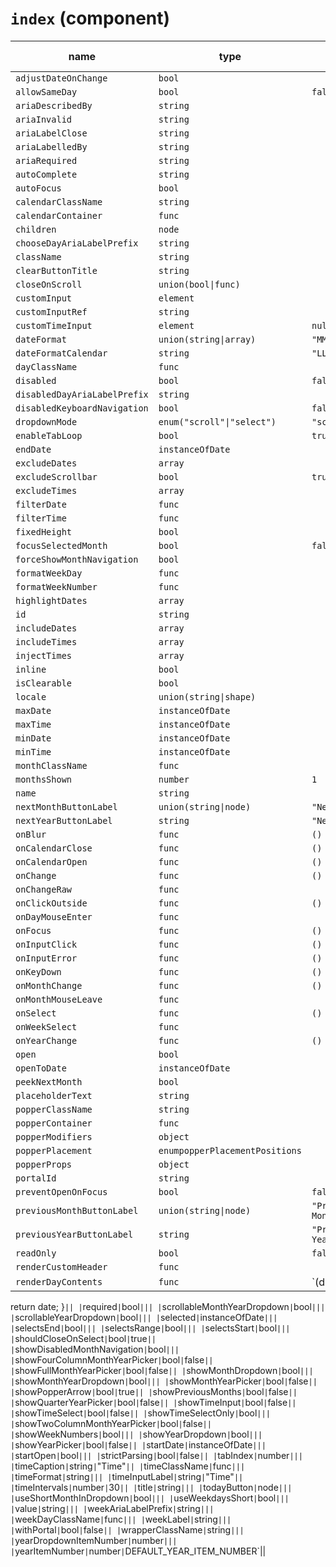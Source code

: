 `index` (component)
===================


| name  | type  | default value  | description  |
|---|---|---|---|
|`adjustDateOnChange`|`bool`|||
|`allowSameDay`|`bool`|`false`||
|`ariaDescribedBy`|`string`|||
|`ariaInvalid`|`string`|||
|`ariaLabelClose`|`string`|||
|`ariaLabelledBy`|`string`|||
|`ariaRequired`|`string`|||
|`autoComplete`|`string`|||
|`autoFocus`|`bool`|||
|`calendarClassName`|`string`|||
|`calendarContainer`|`func`|||
|`children`|`node`|||
|`chooseDayAriaLabelPrefix`|`string`|||
|`className`|`string`|||
|`clearButtonTitle`|`string`|||
|`closeOnScroll`|`union(bool\|func)`|||
|`customInput`|`element`|||
|`customInputRef`|`string`|||
|`customTimeInput`|`element`|`null`||
|`dateFormat`|`union(string\|array)`|`"MM/dd/yyyy"`||
|`dateFormatCalendar`|`string`|`"LLLL yyyy"`||
|`dayClassName`|`func`|||
|`disabled`|`bool`|`false`||
|`disabledDayAriaLabelPrefix`|`string`|||
|`disabledKeyboardNavigation`|`bool`|`false`||
|`dropdownMode`|`enum("scroll"\|"select")`|`"scroll"`||
|`enableTabLoop`|`bool`|`true`||
|`endDate`|`instanceOfDate`|||
|`excludeDates`|`array`|||
|`excludeScrollbar`|`bool`|`true`||
|`excludeTimes`|`array`|||
|`filterDate`|`func`|||
|`filterTime`|`func`|||
|`fixedHeight`|`bool`|||
|`focusSelectedMonth`|`bool`|`false`||
|`forceShowMonthNavigation`|`bool`|||
|`formatWeekDay`|`func`|||
|`formatWeekNumber`|`func`|||
|`highlightDates`|`array`|||
|`id`|`string`|||
|`includeDates`|`array`|||
|`includeTimes`|`array`|||
|`injectTimes`|`array`|||
|`inline`|`bool`|||
|`isClearable`|`bool`|||
|`locale`|`union(string\|shape)`|||
|`maxDate`|`instanceOfDate`|||
|`maxTime`|`instanceOfDate`|||
|`minDate`|`instanceOfDate`|||
|`minTime`|`instanceOfDate`|||
|`monthClassName`|`func`|||
|`monthsShown`|`number`|`1`||
|`name`|`string`|||
|`nextMonthButtonLabel`|`union(string\|node)`|`"Next Month"`||
|`nextYearButtonLabel`|`string`|`"Next Year"`||
|`onBlur`|`func`|`() {}`||
|`onCalendarClose`|`func`|`() {}`||
|`onCalendarOpen`|`func`|`() {}`||
|`onChange`|`func`|`() {}`||
|`onChangeRaw`|`func`|||
|`onClickOutside`|`func`|`() {}`||
|`onDayMouseEnter`|`func`|||
|`onFocus`|`func`|`() {}`||
|`onInputClick`|`func`|`() {}`||
|`onInputError`|`func`|`() {}`||
|`onKeyDown`|`func`|`() {}`||
|`onMonthChange`|`func`|`() {}`||
|`onMonthMouseLeave`|`func`|||
|`onSelect`|`func`|`() {}`||
|`onWeekSelect`|`func`|||
|`onYearChange`|`func`|`() {}`||
|`open`|`bool`|||
|`openToDate`|`instanceOfDate`|||
|`peekNextMonth`|`bool`|||
|`placeholderText`|`string`|||
|`popperClassName`|`string`|||
|`popperContainer`|`func`|||
|`popperModifiers`|`object`|||
|`popperPlacement`|`enumpopperPlacementPositions`|||
|`popperProps`|`object`|||
|`portalId`|`string`|||
|`preventOpenOnFocus`|`bool`|`false`||
|`previousMonthButtonLabel`|`union(string\|node)`|`"Previous Month"`||
|`previousYearButtonLabel`|`string`|`"Previous Year"`||
|`readOnly`|`bool`|`false`||
|`renderCustomHeader`|`func`|||
|`renderDayContents`|`func`|`(date) {
  return date;
}`||
|`required`|`bool`|||
|`scrollableMonthYearDropdown`|`bool`|||
|`scrollableYearDropdown`|`bool`|||
|`selected`|`instanceOfDate`|||
|`selectsEnd`|`bool`|||
|`selectsRange`|`bool`|||
|`selectsStart`|`bool`|||
|`shouldCloseOnSelect`|`bool`|`true`||
|`showDisabledMonthNavigation`|`bool`|||
|`showFourColumnMonthYearPicker`|`bool`|`false`||
|`showFullMonthYearPicker`|`bool`|`false`||
|`showMonthDropdown`|`bool`|||
|`showMonthYearDropdown`|`bool`|||
|`showMonthYearPicker`|`bool`|`false`||
|`showPopperArrow`|`bool`|`true`||
|`showPreviousMonths`|`bool`|`false`||
|`showQuarterYearPicker`|`bool`|`false`||
|`showTimeInput`|`bool`|`false`||
|`showTimeSelect`|`bool`|`false`||
|`showTimeSelectOnly`|`bool`|||
|`showTwoColumnMonthYearPicker`|`bool`|`false`||
|`showWeekNumbers`|`bool`|||
|`showYearDropdown`|`bool`|||
|`showYearPicker`|`bool`|`false`||
|`startDate`|`instanceOfDate`|||
|`startOpen`|`bool`|||
|`strictParsing`|`bool`|`false`||
|`tabIndex`|`number`|||
|`timeCaption`|`string`|`"Time"`||
|`timeClassName`|`func`|||
|`timeFormat`|`string`|||
|`timeInputLabel`|`string`|`"Time"`||
|`timeIntervals`|`number`|`30`||
|`title`|`string`|||
|`todayButton`|`node`|||
|`useShortMonthInDropdown`|`bool`|||
|`useWeekdaysShort`|`bool`|||
|`value`|`string`|||
|`weekAriaLabelPrefix`|`string`|||
|`weekDayClassName`|`func`|||
|`weekLabel`|`string`|||
|`withPortal`|`bool`|`false`||
|`wrapperClassName`|`string`|||
|`yearDropdownItemNumber`|`number`|||
|`yearItemNumber`|`number`|`DEFAULT_YEAR_ITEM_NUMBER`||